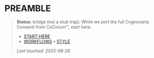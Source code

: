 <!-- status: stub; target: 150+ words -->
# PREAMBLE

> **Status:** bridge (not a stub trap).
> While we port the full Cognocarta Consenti from CoCivium™, start here:
> - [START-HERE](../START-HERE.md)
> - [WORKFLOWS](../WORKFLOWS.md) • [STYLE](../STYLE.md)
>
> _Last touched: 2025-08-26_



